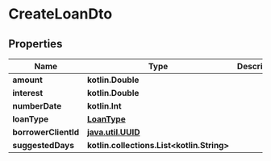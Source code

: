 
# CreateLoanDto

## Properties
| Name | Type | Description | Notes |
| ------------ | ------------- | ------------- | ------------- |
| **amount** | **kotlin.Double** |  |  |
| **interest** | **kotlin.Double** |  |  |
| **numberDate** | **kotlin.Int** |  |  |
| **loanType** | [**LoanType**](LoanType.md) |  |  |
| **borrowerClientId** | [**java.util.UUID**](java.util.UUID.md) |  |  |
| **suggestedDays** | **kotlin.collections.List&lt;kotlin.String&gt;** |  |  [optional] |



